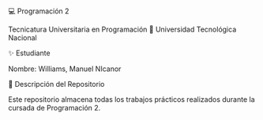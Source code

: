 💻 Programación 2

Tecnicatura Universitaria en Programación
📍 Universidad Tecnológica Nacional

✨ Estudiante

Nombre: Williams, Manuel NIcanor

📂 Descripción del Repositorio

Este repositorio almacena todas los trabajos prácticos realizados durante la cursada de Programación 2.
